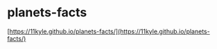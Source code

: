 ﻿# planets-facts
[https://11kyle.github.io/planets-facts/](https://11kyle.github.io/planets-facts/)
